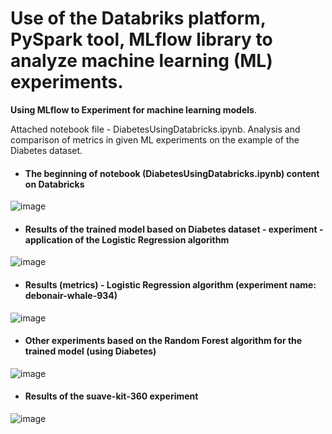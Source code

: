# Use of the Databriks platform, PySpark tool, MLflow library to analyze machine learning (ML) experiments.
**Using MLflow to Experiment for machine learning models**. 

Attached notebook file - DiabetesUsingDatabricks.ipynb. Analysis and comparison of metrics in given ML experiments on the example of the Diabetes dataset.

+ <h4>The beginning of notebook (DiabetesUsingDatabricks.ipynb) content on Databricks</h4>

![image](https://github.com/StaszekKon/mlFlowDatabricksPySpark/assets/47722600/f16f9f8d-a37f-4345-844f-2dd26ab282f0)

+ <h4>Results of the trained model based on Diabetes dataset - experiment - application of the Logistic Regression algorithm</h4>


![image](https://github.com/StaszekKon/mlFlowDatabricksPySpark/assets/47722600/aef659dd-f3d1-4078-883b-8b52add7bffc)

+ <h4>Results (metrics) - Logistic Regression algorithm (experiment name: debonair-whale-934)</h4>
  
![image](https://github.com/StaszekKon/mlFlowDatabricksPySpark/assets/47722600/506fa410-e671-493e-8855-78b40f502f36)


+ <h4> Other experiments based on the Random Forest algorithm for the trained model (using Diabetes)</h4>

![image](https://github.com/StaszekKon/mlFlowDatabricksPySpark/assets/47722600/8c65f997-cf03-4714-9f94-54475768890d)

+ <h4>Results of the suave-kit-360 experiment </h4>

![image](https://github.com/StaszekKon/mlFlowDatabricksPySpark/assets/47722600/39842a88-af14-4c03-b874-07adc911dd01)
